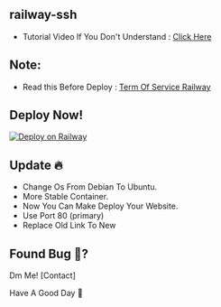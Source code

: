 ## railway-ssh
* Tutorial Video If You Don't Understand : [Click Here](https://youtu.be/5u1J-EqSLwk)

## Note:
* Read this Before Deploy : [Term Of Service Railway](https://railway.app/legal/fair-use)

## Deploy Now!
[![Deploy on Railway](https://railway.app/button.svg)](https://railway.app/new/template/QV_3HO?referralCode=AWGaGe)

## Update 🔥
* Change Os From Debian To Ubuntu.
* More Stable Container.
* Now You Can Make Deploy Your Website.
* Use Port 80 (primary)
* Replace Old Link To New

## Found Bug 🐛?
Dm Me! [Contact]

Have A Good Day 🌟
